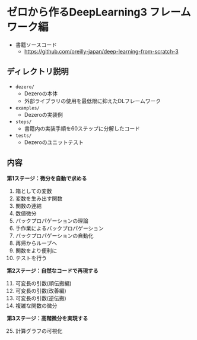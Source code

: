 # ゼロから作るDeepLearning3 フレームワーク編

- 書籍ソースコード
    - https://github.com/oreilly-japan/deep-learning-from-scratch-3

## ディレクトリ説明
- `dezero/`
    - Dezeroの本体
    - 外部ライブラリの使用を最低限に抑えたDLフレームワーク
- `examples/`
    - Dezeroの実装例
- `steps/`
    - 書籍内の実装手順を60ステップに分解したコード
- `tests/`
    - Dezeroのユニットテスト

## 内容

**第1ステージ：微分を自動で求める**

1. 箱としての変数
2. 変数を生み出す関数
3. 関数の連結
4. 数値微分
5. バックプロパゲーションの理論
6. 手作業によるバックプロパゲーション
7. バックプロパゲーションの自動化
8. 再帰からループへ
9. 関数をより便利に
10. テストを行う

**第2ステージ：自然なコードで再現する**

11. 可変長の引数(順伝搬編)
12. 可変長の引数(改善編)
13. 可変長の引数(逆伝搬)
24. 複雑な関数の微分

**第3ステージ：高階微分を実現する**

25. 計算グラフの可視化